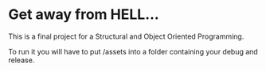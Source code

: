 # Get away from HELL...

This is a final project for a Structural and Object Oriented Programming. 

To run it you will have to put /assets into a folder containing your debug and release. 
